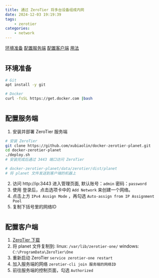 ```yaml
---
title: 通过 ZeroTier 将多台设备组成内网
date: 2024-12-03 19:19:39
tags:
    - zerotier
categories: 
    - network
---
```


[环境准备](#prepare)
[配置服务端](#server)
[配置客户端](#client)
[用法](#usage)

# <h2 id="prepare">环境准备</h2>

```bash
# Git
apt install -y git

# Docker
curl -fsSL https://get.docker.com |bash
```

# <h2 id="server">配置服务端</h2>

1. 安装并部署 ZeroTier 服务端

```bash
# 安装 ZeroTier
git clone https://github.com/xubiaolin/docker-zerotier-planet.git
cd docker-zerotier-planet
./deploy.sh
# 安装完成后通过 3443 端口访问 ZeroTier

# docker-zerotier-planet/data/zerotier/dist/planet 
# 将 planet 文件发送到客户端的机器上
```

2. 访问 http://ip:3443 进入管理页面, 默认账号：`admin` 密码：`password`
3. 使用 登录后，点击选项卡中的 `Add Network` 来创建一个网络。
4. 点击上方 `IPv4 Assign Mode` ，再勾选 `Auto-assign from IP Assignment Pool`
5. 复制下括号里的网络ID 

# <h2 id="client">配置客户端</h2>

1. [ZeroTier 下载](https://www.zerotier.com/download/)
2. 将 planet 文件复制到:
linux: `/var/lib/zerotier-one/`
windows: `C:\ProgramData\ZeroTier\One` 
3. 重新启动 ZeroTier `service zerotier-one restart`
4. 加入服务端的网络 `zerotier-cli join 服务端的网络ID`
5. 前往服务端的控制页面，勾选 `Authorized` 